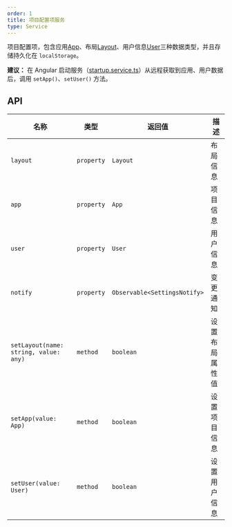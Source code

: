 ```yaml
---
order: 1
title: 项目配置项服务
type: Service
---
```


项目配置项，包含应用[App](https://github.com/cipchk/delon/blob/master/packages/theme/src/services/settings/interface.ts#L1)、布局[Layout](https://github.com/cipchk/delon/blob/master/packages/theme/src/services/settings/interface.ts#L15)、用户信息[User](https://github.com/cipchk/delon/blob/master/packages/theme/src/services/settings/interface.ts#L8)三种数据类型，并且存储持久化在 `localStorage`。

**建议：** 在 Angular 启动服务（[startup.service.ts](https://github.com/cipchk/ng-alain/blob/master/src/app/core/startup/startup.service.ts)）从远程获取到应用、用户数据后，调用 `setApp()`、`setUser()` 方法。

## API

| 名称                                  | 类型       | 返回值                       | 描述           |
| ------------------------------------- | ---------- | ---------------------------- | -------------- |
| `layout`                              | `property` | `Layout`                     | 布局信息       |
| `app`                                 | `property` | `App`                        | 项目信息       |
| `user`                                | `property` | `User`                       | 用户信息       |
| `notify`                              | `property` | `Observable<SettingsNotify>` | 变更通知       |
| `setLayout(name: string, value: any)` | `method`   | `boolean`                    | 设置布局属性值 |
| `setApp(value: App)`                  | `method`   | `boolean`                    | 设置项目信息   |
| `setUser(value: User)`                | `method`   | `boolean`                    | 设置用户信息   |

